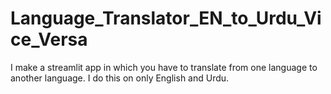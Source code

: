 # Language_Translator_EN_to_Urdu_Vice_Versa
I make a streamlit app in which you have to translate from one language to another language. I do this on only English and Urdu.
